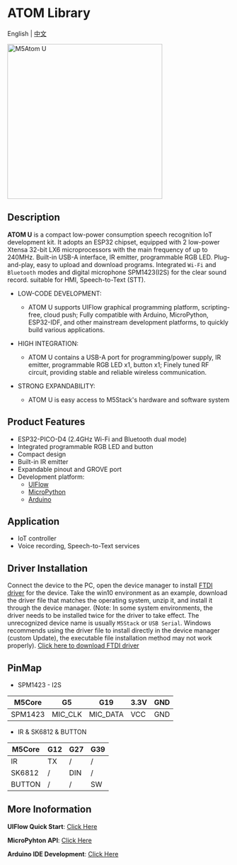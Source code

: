 # ATOM Library

English | [中文](README_cn.md)

<img src="https://static-cdn.m5stack.com/resource/docs/static/assets/img/product_pics/core/atom_u/atom_u_01.webp" alt="M5Atom U" width="350" height="350">

## Description

 **ATOM U** is a compact low-power consumption speech recognition IoT development kit. It adopts an ESP32 chipset, equipped with 2 low-power Xtensa 32-bit LX6 microprocessors with the main frequency of up to 240MHz. Built-in USB-A interface, IR emitter, programmable RGB LED. Plug-and-play, easy to upload and download programs. Integrated `Wi-Fi` and `Bluetooth` modes and digital microphone SPM1423(I2S) for the clear sound record. suitable for HMI, Speech-to-Text (STT).

- LOW-CODE DEVELOPMENT: 
   - ATOM U supports UIFlow graphical programming platform, scripting-free, cloud push;
Fully compatible with Arduino, MicroPython, ESP32-IDF, and other mainstream development platforms, to quickly build various applications.

- HIGH INTEGRATION:
   - ATOM U contains a USB-A port for programming/power supply, IR emitter, programmable RGB LED x1, button x1;
Finely tuned RF circuit, providing stable and reliable wireless communication.

- STRONG EXPANDABILITY:
   - ATOM U is easy access to M5Stack's hardware and software system

## Product Features

- ESP32-PICO-D4 (2.4GHz Wi-Fi and Bluetooth dual mode)
- Integrated programmable RGB LED and button
- Compact design
- Built-in IR emitter
- Expandable pinout and GROVE port
- Development platform:
   - [UIFlow](http://flow.m5stack.com)
   - [MicroPython](http://micropython.org/)
   - [Arduino](http://www.arduino.cc)

## Application

- IoT controller
- Voice recording, Speech-to-Text services

## Driver Installation

Connect the device to the PC, open the device manager to install [FTDI driver](https://ftdichip.com/drivers/vcp-drivers/) for the device. Take the win10 environment as an example, download the driver file that matches the operating system, unzip it, and install it through the device manager. (Note: In some system environments, the driver needs to be installed twice for the driver to take effect. The unrecognized device name is usually `M5Stack` or `USB Serial`. Windows recommends using the driver file to install directly in the device manager (custom Update), the executable file installation method may not work properly). [Click here to download FTDI driver](https://ftdichip.com/drivers/vcp-drivers/)

## PinMap

- SPM1423 - I2S

| M5Core  | G5      | G19      | 3.3V | GND |
| ------- | ------- | -------- | ---- | --- |
| SPM1423 | MIC_CLK | MIC_DATA | VCC  | GND |

- IR & SK6812 & BUTTON

| M5Core | G12 | G27 | G39 |
| ------ | --- | --- | --- |
| IR     | TX  | /   | /   |
| SK6812 | /   | DIN | /   |
| BUTTON | /   | /   | SW  |

## More Inoformation

**UIFlow Quick Start**: [Click Here](https://docs.m5stack.com/en/quick_start/atom_u/uiflow)

**MicroPyhton API**: [Click Here](https://docs.m5stack.com/en/quick_start/atom_u/mpy)

**Arduino IDE Development**: [Click Here](https://docs.m5stack.com/en/quick_start/atom_u/arduino)
